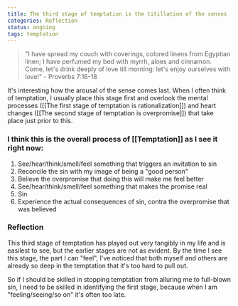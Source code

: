 ```yaml
---
title: The third stage of temptation is the titillation of the senses
categories: Reflection
status: ongoing
tags: temptation
---
```


>"I have spread my couch with coverings, colored linens from Egyptian linen; I have perfumed my bed with myrrh, aloes and cinnamon. Come, let's drink deeply of love till morning: let's enjoy ourselves with love!" - Proverbs 7:16-18

It's interesting how the arousal of the sense comes last. When I often think of temptation, I usually place this stage first and overlook the mental processes ([[The first stage of temptation is rationalization]]) and heart changes ([[The second stage of temptation is overpromise]]) that take place just prior to this. 

### I think this is the overall process of [[Temptation]] as I see it right now: 

1. See/hear/think/smell/feel something that triggers an invitation to sin
2. Reconcile the sin with my image of being a "good person"
3. Believe the overpromise that doing this will make me feel better
4. See/hear/think/smell/feel something that makes the promise real
5. Sin
6. Experience the actual consequences of sin, contra the overpromise that was believed

### Reflection
This third stage of temptation has played out very tangibly in my life and is easilest to see, but the earlier stages are not as evident. By the time I see this stage, the part I can "feel", I've noticed that both myself and others are already so deep in the temptation that it's too hard to pull out.

So if I should be skilled in stopping temptation from alluring me to full-blown sin, I need to be skilled in identifying the first stage, because when I am "feeling/seeing/so on" it's often too late. 
